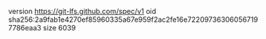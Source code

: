 version https://git-lfs.github.com/spec/v1
oid sha256:2a9fab1e4270ef85960335a67e959f2ac2fe16e722097363060567197786eaa3
size 6039
